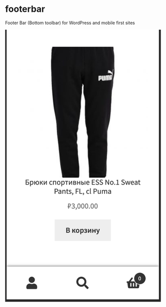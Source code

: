 # footerbar
Footer Bar (Bottom toolbar) for WordPress and mobile first sites

![Example](https://raw.githubusercontent.com/uptimizt/footerbar/master/screenshot.png)

